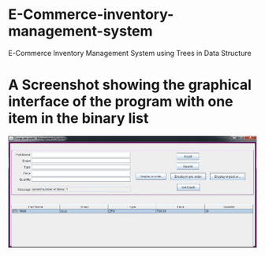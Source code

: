 # E-Commerce-inventory-management-system
E-Commerce Inventory Management System using Trees in Data Structure

# A Screenshot showing the graphical interface of the program with one item in the binary list
![rsz_smartselect_20180505-092337](https://raw.githubusercontent.com/lazarAdam/Inventory-Management-System/master/Capture.JPG)


